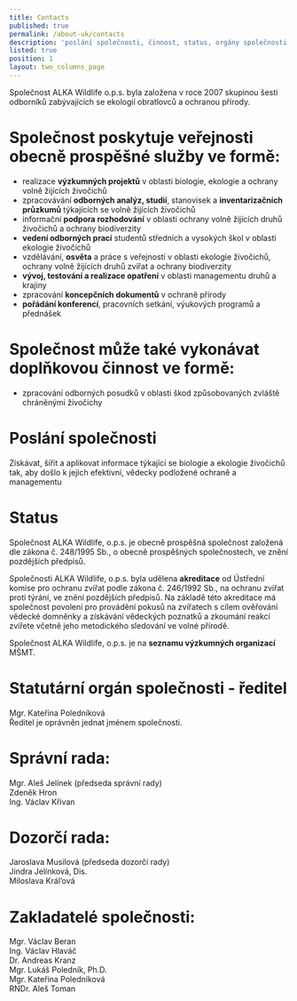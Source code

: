 ```yaml
---
title: Contacts
published: true
permalink: /about-uk/contacts
description: 'poslání společnosti, činnost, status, orgány společnosti'
listed: true
position: 1
layout: two_columns_page
---
```

Společnost ALKA Wildlife o.p.s. byla založena v roce 2007 skupinou šesti odborníků zabývajících se ekologií obratlovců a ochranou přírody.

# Společnost poskytuje veřejnosti obecně prospěšné služby ve formě:

* realizace **výzkumných projektů** v oblasti biologie, ekologie a ochrany volně žijících živočichů
* zpracovávání **odborných analýz, studií**, stanovisek a **inventarizačních průzkumů** týkajících se volně žijících živočichů 
* informační **podpora rozhodování** v oblasti ochrany volně žijících druhů živočichů a ochrany biodiverzity 
* **vedení odborných prací** studentů středních a vysokých škol v oblasti ekologie živočichů 
* vzdělávání, **osvěta** a práce s veřejností v oblasti ekologie živočichů, ochrany volně žijících druhů zvířat a ochrany biodiverzity 
* **vývoj, testování a realizace opatření** v oblasti managementu druhů a krajiny 
* zpracování **koncepčních dokumentů** v ochraně přírody 
* **pořádání konferencí**, pracovních setkání, výukových programů a přednášek 

# Společnost může také vykonávat doplňkovou činnost ve formě:

* zpracování odborných posudků v oblasti škod způsobovaných zvláště chráněnými živočichy

# Poslání společnosti

Získávat, šířit a aplikovat informace týkající se biologie a ekologie živočichů tak, aby došlo k jejich efektivní, vědecky podložené ochraně a managementu

# Status

Společnost ALKA Wildlife, o.p.s. je obecně prospěšná společnost založená dle zákona č. 248/1995 Sb., o obecně prospěšných společnostech, ve znění pozdějších předpisů.

Společnosti ALKA Wildlife, o.p.s. byla udělena **akreditace** od Ústřední komise pro ochranu zvířat podle zákona č. 246/1992 Sb., na ochranu zvířat proti týrání, ve znění pozdějších předpisů. Na základě této akreditace má společnost povolení pro provádění pokusů na zvířatech s cílem ověřování vědecké domněnky a získávání vědeckých poznatků a zkoumání reakcí zvířete včetně jeho metodického sledování ve volné přírodě. 

Společnost ALKA Wildlife, o.p.s. je na **seznamu výzkumných organizací** MŠMT.

# Statutární orgán společnosti - ředitel

Mgr. Kateřina Poledníková\
Ředitel je oprávněn jednat jménem společnosti. 

# Správní rada:

Mgr. Aleš Jelínek (předseda správní rady)\
Zdeněk Hron \
Ing. Václav Křivan

# Dozorčí rada:

Jaroslava Musilová (předseda dozorčí rady)\
Jindra Jelínková, Dis.\
Miloslava Král’ová

# Zakladatelé společnosti:

Mgr. Václav Beran\
Ing. Václav Hlaváč\
Dr. Andreas Kranz\
Mgr. Lukáš Poledník, Ph.D.\
Mgr. Kateřina Poledníková\
RNDr. Aleš Toman
